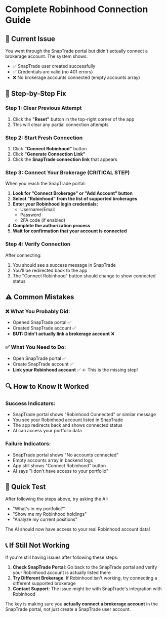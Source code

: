 # Complete Robinhood Connection Guide

## 🎯 Current Issue

You went through the SnapTrade portal but didn't actually connect a brokerage account. The system shows:
- ✅ SnapTrade user created successfully  
- ✅ Credentials are valid (no 401 errors)
- ❌ No brokerage accounts connected (empty accounts array)

## 🔧 Step-by-Step Fix

### Step 1: Clear Previous Attempt
1. Click the **"Reset"** button in the top-right corner of the app
2. This will clear any partial connection attempts

### Step 2: Start Fresh Connection
1. Click **"Connect Robinhood"** button
2. Click **"Generate Connection Link"** 
3. Click the **SnapTrade connection link** that appears

### Step 3: Connect Your Brokerage (CRITICAL STEP)
When you reach the SnapTrade portal:

1. **Look for "Connect Brokerage" or "Add Account" button**
2. **Select "Robinhood" from the list of supported brokerages**
3. **Enter your Robinhood login credentials:**
   - Username/Email
   - Password
   - 2FA code (if enabled)
4. **Complete the authorization process**
5. **Wait for confirmation that your account is connected**

### Step 4: Verify Connection
After connecting:
1. You should see a success message in SnapTrade
2. You'll be redirected back to the app
3. The "Connect Robinhood" button should change to show connected status

## ⚠️ Common Mistakes

### ❌ What You Probably Did:
- Opened SnapTrade portal ✅
- Created SnapTrade account ✅  
- **BUT: Didn't actually link a brokerage account** ❌

### ✅ What You Need to Do:
- Open SnapTrade portal ✅
- Create SnapTrade account ✅
- **Link your Robinhood account** ✅ ← This is the missing step!

## 🔍 How to Know It Worked

### Success Indicators:
- SnapTrade portal shows "Robinhood Connected" or similar message
- You see your Robinhood account listed in SnapTrade
- The app redirects back and shows connected status
- AI can access your portfolio data

### Failure Indicators:
- SnapTrade portal shows "No accounts connected"
- Empty accounts array in backend logs
- App still shows "Connect Robinhood" button
- AI says "I don't have access to your portfolio"

## 🚀 Quick Test

After following the steps above, try asking the AI:
- "What's in my portfolio?"
- "Show me my Robinhood holdings"
- "Analyze my current positions"

The AI should now have access to your real Robinhood account data!

## 📞 If Still Not Working

If you're still having issues after following these steps:

1. **Check SnapTrade Portal**: Go back to the SnapTrade portal and verify your Robinhood account is actually listed there
2. **Try Different Brokerage**: If Robinhood isn't working, try connecting a different supported brokerage
3. **Contact Support**: The issue might be with SnapTrade's integration with Robinhood

The key is making sure you **actually connect a brokerage account** in the SnapTrade portal, not just create a SnapTrade user account.
